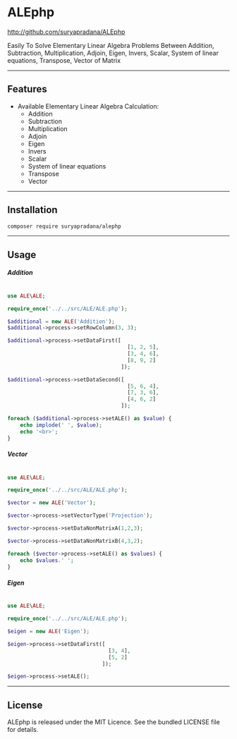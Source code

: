 # ALEphp

http://github.com/suryapradana/ALEphp

Easily To Solve Elementary Linear Algebra Problems Between Addition, Subtraction, Multiplication, Adjoin, Eigen, Invers, Scalar, System of linear equations, Transpose, Vector of Matrix


----------


## Features

* Available Elementary Linear Algebra Calculation:
    * Addition
    * Subtraction
    * Multiplication
    * Adjoin
    * Eigen
    * Invers
    * Scalar
    * System of linear equations
    * Transpose
    * Vector


----------


## Installation

```sh
composer require suryapradana/alephp
```

----------


## Usage


##### Addition

```php

use ALE\ALE;

require_once('../../src/ALE/ALE.php');

$additional = new ALE('Addition');
$additional->process->setRowColumn(3, 3);

$additional->process->setDataFirst([
                                      [1, 2, 5],
                                      [3, 4, 6],
                                      [8, 9, 2]
                                    ]);

$additional->process->setDataSecond([
                                      [5, 6, 4],
                                      [7, 3, 6],
                                      [4, 6, 2]
                                    ]);

foreach ($additional->process->setALE() as $value) {
    echo implode(' ', $value);
    echo '<br>';
}
```

##### Vector

```php

use ALE\ALE;

require_once('../../src/ALE/ALE.php');

$vector = new ALE('Vector');

$vector->process->setVectorType('Projection');

$vector->process->setDataNonMatrixA(1,2,3);

$vector->process->setDataNonMatrixB(4,3,2);

foreach ($vector->process->setALE() as $values) {
    echo $values.' ';
}
```

##### Eigen

```php

use ALE\ALE;

require_once('../../src/ALE/ALE.php');

$eigen = new ALE('Eigen');

$eigen->process->setDataFirst([
                                [3, 4],
                                [5, 2]
                              ]);

$eigen->process->setALE();
```


----------


## License

ALEphp is released under the MIT Licence. See the bundled LICENSE file for details.
